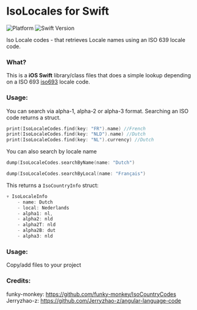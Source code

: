 # IsoLocales for Swift
![Platform](https://img.shields.io/cocoapods/p/Typist.svg?style=flat)
![Swift Version](https://img.shields.io/badge/swift-4.0-orange.svg?style=flat)

Iso Locale codes - that retrieves Locale names using an ISO 639 locale code.

### What?
This is a **iOS Swift** library/class  files that does a simple lookup depending on a ISO 693 [iso693](https://en.wikipedia.org/wiki/ISO_639 "iso693") locale code.

### Usage:

You can search via alpha-1, alpha-2 or alpha-3 format. 
Searching an ISO code returns a struct. 

```swift
print(IsoLocaleCodes.find(key: "FR").name) //French
print(IsoLocaleCodes.find(key: "NLD").name) //Dutch
print(IsoLocaleCodes.find(key: "NL").currency) //Dutch
```

You can also search by locale name
```swift
dump(IsoLocaleCodes.searchByName(name: "Dutch")

dump(IsoLocaleCodes.searchByLocal(name: "Français")
```
This returns a `IsoCountryInfo` struct:
```swift
▿ IsoLocaleInfo
    - name: Dutch
    - local: Nederlands
    - alpha1: nl,
    - alpha2: nld
    - alpha2T: nld
    - alpha2B: dut
    - alpha3: nld
```

### Usage:

Copy/add files to your project

### Credits:

funky-monkey: https://github.com/funky-monkey/IsoCountryCodes
Jerryzhao-z: https://github.com/Jerryzhao-z/angular-language-code